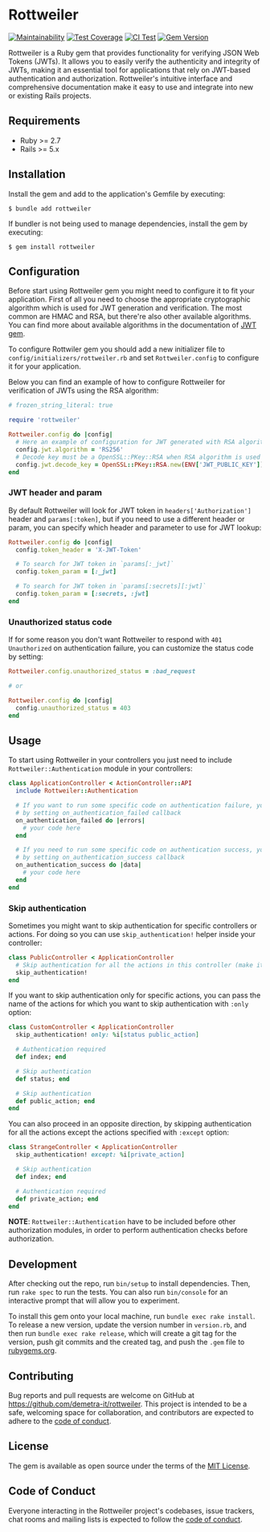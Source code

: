 # Rottweiler

[![Maintainability](https://api.codeclimate.com/v1/badges/abc07c78d5a9ece0340a/maintainability)](https://codeclimate.com/github/demetra-it/rottweiler/maintainability)
[![Test Coverage](https://api.codeclimate.com/v1/badges/abc07c78d5a9ece0340a/test_coverage)](https://codeclimate.com/github/demetra-it/rottweiler/test_coverage)
[![CI Test](https://github.com/demetra-it/rottweiler/actions/workflows/ci-test.yml/badge.svg)](https://github.com/demetra-it/rottweiler/actions/workflows/ci-test.yml)
[![Gem Version](https://badge.fury.io/rb/rottweiler.svg)](https://badge.fury.io/rb/rottweiler)

Rottweiler is a Ruby gem that provides functionality for verifying JSON Web Tokens (JWTs).
It allows you to easily verify the authenticity and integrity of JWTs, making it an essential tool for applications
that rely on JWT-based authentication and authorization.
Rottweiler's intuitive interface and comprehensive documentation make it easy to use and integrate into new or existing Rails projects.

## Requirements

- Ruby >= 2.7
- Rails >= 5.x

## Installation

Install the gem and add to the application's Gemfile by executing:

    $ bundle add rottweiler

If bundler is not being used to manage dependencies, install the gem by executing:

    $ gem install rottweiler

## Configuration

Before start using Rottweiler gem you might need to configure it to fit your application. First of all you need to choose the appropriate
cryptographic algorithm which is used for JWT generation and verification. The most common are HMAC and RSA, but there're also other available
algorithms. You can find more about available algorithms in the documentation of [JWT gem](https://github.com/jwt/ruby-jwt).

To configure Rottwiler gem you should add a new initializer file to `config/initializers/rottweiler.rb` and set `Rottweiler.config` to configure it for your application.

Below you can find an example of how to configure Rottweiler for verification of JWTs using the RSA algorithm:

```ruby
# frozen_string_literal: true

require 'rottweiler'

Rottweiler.config do |config|
  # Here an example of configuration for JWT generated with RSA algorithm (RSA 256)
  config.jwt.algorithm = 'RS256'
  # Decode key must be a OpenSSL::PKey::RSA when RSA algorithm is used
  config.jwt.decode_key = OpenSSL::PKey::RSA.new(ENV['JWT_PUBLIC_KEY'])
end
```

### JWT header and param

By default Rottweiler will look for JWT token in `headers['Authorization']` header and `params[:token]`, but if you need to use a different header or param, you can specify which header and parameter to use for JWT lookup:

```ruby
Rottweiler.config do |config|
  config.token_header = 'X-JWT-Token'

  # To search for JWT token in `params[:_jwt]`
  config.token_param = [:_jwt]

  # To search for JWT token in `params[:secrets][:jwt]`
  config.token_param = [:secrets, :jwt]
end
```

### Unauthorized status code

If for some reason you don't want Rottweiler to respond with `401 Unauthorized` on authentication failure, you can customize the status code by setting:

```ruby
Rottweiler.config.unauthorized_status = :bad_request

# or

Rottweiler.config do |config|
  config.unauthorized_status = 403
end
```

## Usage

To start using Rottweiler in your controllers you just need to include `Rottweiler::Authentication` module in your controllers:

```ruby
class ApplicationController < ActionController::API
  include Rottweiler::Authentication

  # If you want to run some specific code on authentication failure, you can do it
  # by setting on_authentication_failed callback
  on_authentication_failed do |errors|
    # your code here
  end

  # If you need to run some specific code on authentication success, you can do it
  # by setting on_authentication_success callback
  on_authentication_success do |data|
    # your code here
  end
end
```

### Skip authentication

Sometimes you might want to skip authentication for specific controllers or actions. For doing so you can use `skip_authentication!` helper inside your controller:

```ruby
class PublicController < ApplicationController
  # Skip authentication for all the actions in this controller (make it public).
  skip_authentication!
end
```

If you want to skip authentication only for specific actions, you can pass the name of the actions for which you want to skip authentication with `:only` option:

```ruby
class CustomController < ApplicationController
  skip_authentication! only: %i[status public_action]

  # Authentication required
  def index; end

  # Skip authentication
  def status; end

  # Skip authentication
  def public_action; end
end
```

You can also proceed in an opposite direction, by skipping authentication for all the actions except the actions specified with `:except` option:

```ruby
class StrangeController < ApplicationController
  skip_authentication! except: %i[private_action]

  # Skip authentication
  def index; end

  # Authentication required
  def private_action; end
end
```

**NOTE**: `Rottweiler::Authentication` have to be included before other authorization modules, in order to perform authentication checks before authorization.

## Development

After checking out the repo, run `bin/setup` to install dependencies. Then, run `rake spec` to run the tests. You can also run `bin/console` for an interactive prompt that will allow you to experiment.

To install this gem onto your local machine, run `bundle exec rake install`. To release a new version, update the version number in `version.rb`, and then run `bundle exec rake release`, which will create a git tag for the version, push git commits and the created tag, and push the `.gem` file to [rubygems.org](https://rubygems.org).

## Contributing

Bug reports and pull requests are welcome on GitHub at https://github.com/demetra-it/rottweiler. This project is intended to be a safe, welcoming space for collaboration, and contributors are expected to adhere to the [code of conduct](https://github.com/[USERNAME]/rottweiler/blob/master/CODE_OF_CONDUCT.md).

## License

The gem is available as open source under the terms of the [MIT License](https://opensource.org/licenses/MIT).

## Code of Conduct

Everyone interacting in the Rottweiler project's codebases, issue trackers, chat rooms and mailing lists is expected to follow the [code of conduct](https://github.com/[USERNAME]/rottweiler/blob/master/CODE_OF_CONDUCT.md).
